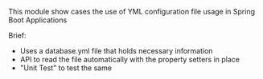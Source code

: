 This module show cases the use of YML configuration file usage in Spring Boot Applications

Brief:
  - Uses a database.yml file that holds necessary information
  - API to read the file automatically with the property setters in place
  - "Unit Test" to test the same
  